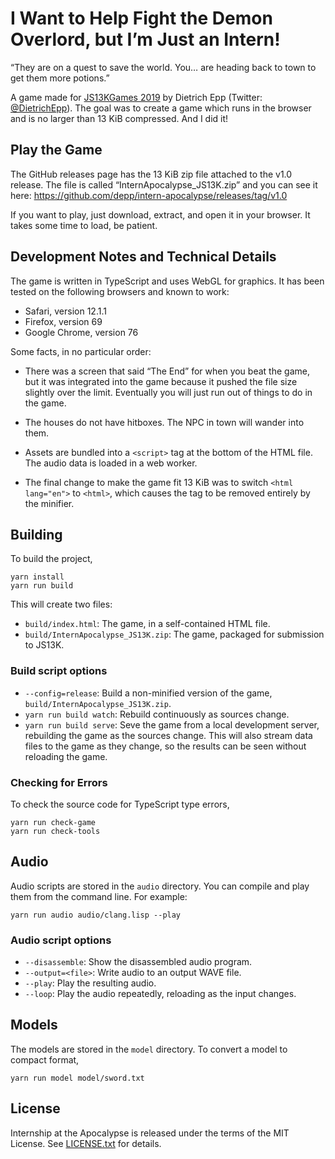 # I Want to Help Fight the Demon Overlord, but I’m Just an Intern!

“They are on a quest to save the world. You… are heading back to town to get them more potions.”

A game made for [JS13KGames 2019](http://js13kgames.com/) by Dietrich Epp (Twitter: [@DietrichEpp](https://twitter.com/DietrichEpp)). The goal was to create a game which runs in the browser and is no larger than 13 KiB compressed. And I did it!

## Play the Game

The GitHub releases page has the 13 KiB zip file attached to the v1.0 release. The file is called “InternApocalypse_JS13K.zip” and you can see it here: https://github.com/depp/intern-apocalypse/releases/tag/v1.0

If you want to play, just download, extract, and open it in your browser. It takes some time to load, be patient.

## Development Notes and Technical Details

The game is written in TypeScript and uses WebGL for graphics. It has been tested on the following browsers and known to work:

- Safari, version 12.1.1
- Firefox, version 69
- Google Chrome, version 76

Some facts, in no particular order:

- There was a screen that said “The End” for when you beat the game, but it was integrated into the game because it pushed the file size slightly over the limit. Eventually you will just run out of things to do in the game.

- The houses do not have hitboxes. The NPC in town will wander into them.

- Assets are bundled into a `<script>` tag at the bottom of the HTML file. The audio data is loaded in a web worker.

- The final change to make the game fit 13 KiB was to switch `<html lang="en">` to `<html>`, which causes the tag to be removed entirely by the minifier.

## Building

To build the project,

```shell
yarn install
yarn run build
```

This will create two files:

- `build/index.html`: The game, in a self-contained HTML file.
- `build/InternApocalypse_JS13K.zip`: The game, packaged for submission to JS13K.

### Build script options

- `--config=release`: Build a non-minified version of the game, `build/InternApocalypse_JS13K.zip`.
- `yarn run build watch`: Rebuild continuously as sources change.
- `yarn run build serve`: Seve the game from a local development server, rebuilding the game as the sources change. This will also stream data files to the game as they change, so the results can be seen without reloading the game.

### Checking for Errors

To check the source code for TypeScript type errors,

```shell
yarn run check-game
yarn run check-tools
```

## Audio

Audio scripts are stored in the `audio` directory. You can compile and play them from the command line. For example:

```shell
yarn run audio audio/clang.lisp --play
```

### Audio script options

- `--disassemble`: Show the disassembled audio program.
- `--output=<file>`: Write audio to an output WAVE file.
- `--play`: Play the resulting audio.
- `--loop`: Play the audio repeatedly, reloading as the input changes.

## Models

The models are stored in the `model` directory. To convert a model to compact format,

```shell
yarn run model model/sword.txt
```

## License

Internship at the Apocalypse is released under the terms of the MIT License. See [LICENSE.txt](LICENSE.txt) for details.
